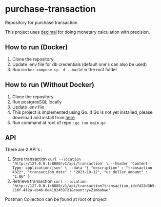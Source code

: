 # purchase-transaction
Repository for purchase transaction.

This project uses [decimal](github.com/shopspring/decimal) for doing monetary calculation with precision.

## How to run (Docker)
1. Clone the repository
2. Update .env file for db credentials (default one's can also be used)
3. Run `docker-compose up -d --build` in the root folder

## How to run (Without Docker)
1. Clone the repository
2. Run postgresSQL locally
3. Update .env file
4. This project is implemented using Go. If Go is not yet installed, please download and install from [here](https://golang.org/doc/install)
5. Run command at root of repo : `go run main.go`

## API
There are 2 API's :
1. Store transaction
   `curl --location 'http://127.0.0.1:8080/v1/api/transaction' \
   --header 'Content-Type: application/json' \
   --data '{
   "description" : "transaction 4322",
   "transaction_date" : "2023-10-12",
   "us_dollar_amount" : "1.86"
   }'`
2. Retrieve transaction
   `curl --location 'http://127.0.0.1:8080/v1/api/transaction?transaction_id=fd23d3b9-216f-4f2a-ab46-6e4192459721&country=Zimbabwe'`

Postman Collection can be found at root of project